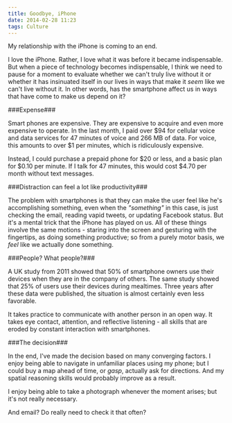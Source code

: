 ```yaml
---
title: Goodbye, iPhone
date: 2014-02-28 11:23
tags: Culture
---
```

My relationship with the iPhone is coming to an end.

I love the iPhone.  Rather, I love what it was before it became indispensable.  But when a piece of technology becomes indispensable, I think we need to pause for a moment to evaluate whether we can't truly live without it or whether it has insinuated itself in our lives in ways that make it _seem_ like we can't live without it.  In other words, has the smartphone affect us in ways that have come to make us depend on it?

###Expense###

Smart phones are expensive.  They are expensive to acquire and even more expensive to operate.  In the last month, I paid over $94 for cellular voice and data services for 47 minutes of voice and 266 MB of data.  For voice, this amounts to over $1 per minutes, which is ridiculously expensive.

Instead, I could purchase a prepaid phone for $20 or less, and a basic plan for $0.10 per minute.  If I talk for 47 minutes, this would cost $4.70 per month without text messages.

###Distraction can feel a lot like productivity###

The problem with smartphones is that they can make the user feel like he's accomplishing something, even when the _"something"_ in this case, is just checking the email, reading vapid tweets, or updating Facebook status.  But it's a mental trick that the iPhone has played on us.  All of these things involve the same motions - staring into the screen and gesturing with the fingertips, as doing something productive; so from a purely motor basis, we _feel_ like we actually done something.

###People?  What people?###

A UK study from 2011 showed that 50% of smartphone owners use their devices when they are in the company of others.  The same study showed that 25% of users use their devices during mealtimes.  Three years after these data were published, the situation is almost certainly even less favorable.

It takes practice to communicate with another person in an open way.  It takes eye contact, attention, and reflective listening - all skills that are eroded by constant interaction with smartphones.

###The decision###

In the end, I've made the decision based on many converging factors.  I enjoy being able to navigate in unfamiliar places using my phone; but I could buy a map ahead of time, or _gasp_, actually ask for directions.  And my spatial reasoning skills would probably improve as a result.

I enjoy being able to take a photograph whenever the moment arises; but it's not really necessary.

And email?  Do really need to check it that often?

